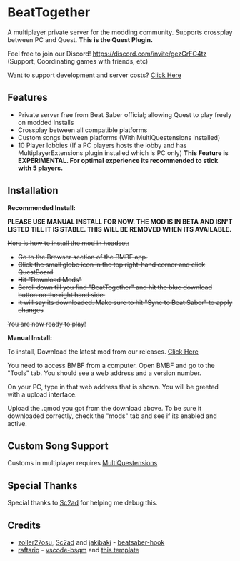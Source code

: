# BeatTogether
A multiplayer private server for the modding community. Supports crossplay between PC and Quest. **This is the Quest Plugin.**

Feel free to join our Discord! https://discord.com/invite/gezGrFG4tz (Support, Coordinating games with friends, etc) 

Want to support development and server costs? [Click Here](https://www.patreon.com/BeatTogether)

## Features
* Private server free from Beat Saber official; allowing Quest to play freely on modded installs
* Crossplay between all compatible platforms
* Custom songs between platforms (With MultiQuestensions installed)
* 10 Player lobbies (If a PC players hosts the lobby and has MultiplayerExtensions plugin installed which is PC only) **This Feature is EXPERIMENTAL. For optimal experience its recommended to stick with 5 players.**

## Installation

**Recommended Install:**

**PLEASE USE MANUAL INSTALL FOR NOW. THE MOD IS IN BETA AND ISN'T LISTED TILL IT IS STABLE. THIS WILL BE REMOVED WHEN ITS AVAILABLE.**

<strike>
  
Here is how to install the mod in headset:
- Go to the Browser section of the BMBF app.
- Click the small globe icon in the top right-hand corner and click QuestBoard
- Hit "Download Mods"
- Scroll down till you find "BeatTogether" and hit the blue download button on the right hand side.
- It will say its downloaded. Make sure to hit "Sync to Beat Saber" to apply changes</strike>

~~You are now ready to play!~~

**Manual Install:**

To install, Download the latest mod from our releases. [Click Here](https://github.com/pythonology/BeatTogether.Quest/releases)

You need to access BMBF from a computer. Open BMBF and go to the "Tools" tab. You should see a web address and a version number.

On your PC, type in that web address that is shown. You will be greeted with a upload interface.

Upload the .qmod you got from the download above. To be sure it downloaded correctly, check the "mods" tab and see if its enabled and active.

## Custom Song Support
Customs in multiplayer requires [MultiQuestensions](https://github.com/Goobwabber/MultiQuestensions)

## Special Thanks
Special thanks to [Sc2ad](https://github.com/Sc2ad) for helping me debug this.

## Credits
* [zoller27osu](https://github.com/zoller27osu), [Sc2ad](https://github.com/Sc2ad) and [jakibaki](https://github.com/jakibaki) - [beatsaber-hook](https://github.com/sc2ad/beatsaber-hook)
* [raftario](https://github.com/raftario) - [vscode-bsqm](https://github.com/raftario/vscode-bsqm) and [this template](https://github.com/raftario/bmbf-mod-template)

